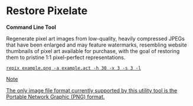 # Restore Pixelate

**Command Line Tool**

Regenerate pixel art images from low-quality, heavily compressed JPEGs that have been enlarged and may feature watermarks, resembling website thumbnails of pixel art available for purchase, with the goal of restoring them to pristine 1:1 pixel-perfect representations.

<a href="https://github.com/Insoft-UK/rePiX/blob/main/examples/example.png" />

```
repix example.png -a example.act -h 30 -x 3 -s 3 -l
```

> [!NOTE]
The only image file format currently supported by this utility tool is the Portable Network Graphic (PNG) format.
